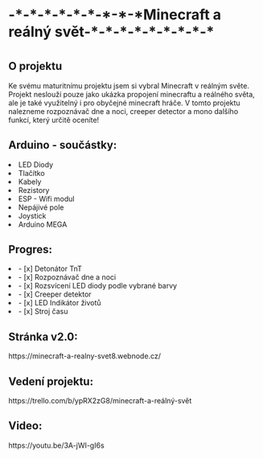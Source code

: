 <h1>-*-*-*-*-*-*-*-*-*Minecraft a reálný svět-*-*-*-*-*-*-*-*-*</h1> 
<h1></h1>
<h1></h1>
<h2>O projektu</h2> 
<p>Ke svému maturitnímu projektu jsem si vybral Minecraft v reálným světe. Projekt neslouží pouze jako ukázka propojení minecraftu a reálného světa, ale je také využitelný i pro obyčejné minecraft hráče. V tomto projektu nalezneme rozpoznávač dne a noci, creeper detector a mono dalšího funkcí, který určitě oceníte! </p>

<h2> Arduino - součástky: </h2> 
<li> LED Diody </li>
<li> Tlačítko</li>
<li> Kabely</li>
<li> Rezistory</li>
<li> ESP - Wifi modul</li>
<li> Nepájivé pole</li>
<li> Joystick</li>
<li> Arduino MEGA</li>

<h2>Progres:</h2>
<li>- [x] Detonátor TnT</li>
<li>- [x] Rozpoznávač dne a noci</li>
<li>- [x] Rozsvícení LED diody podle vybrané barvy</li>
<li>- [x] Creeper detektor</li>
<li>- [x] LED Indikátor životů</li>
<li>- [x] Stroj času</li>

<h2>Stránka v2.0:</h2>
<p>https://minecraft-a-realny-svet8.webnode.cz/</p>
<h2>Vedení projektu:</h2>
<p>https://trello.com/b/ypRX2zG8/minecraft-a-reálný-svět</p>
<h2>Video:</h2>
<p>https://youtu.be/3A-jWI-gI6s</p>
